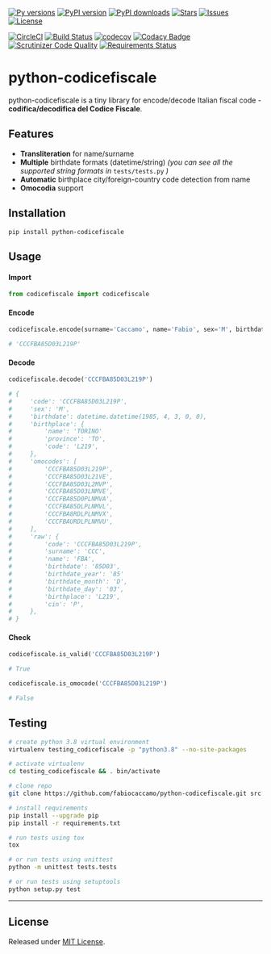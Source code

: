 [![Py versions](https://img.shields.io/pypi/pyversions/python-codicefiscale.svg?logoColor=white&color=blue&logo=python)](https://img.shields.io/pypi/pyversions/python-codicefiscale.svg?logoColor=white&color=blue&logo=python)
[![PyPI version](https://img.shields.io/pypi/v/python-codicefiscale.svg?color=blue)](https://img.shields.io/pypi/v/python-codicefiscale.svg?color=blue)
[![PyPI downloads](https://img.shields.io/pypi/dm/python-codicefiscale.svg?color=blue)](https://img.shields.io/pypi/dm/python-codicefiscale.svg?color=blue)
[![Stars](https://img.shields.io/github/stars/fabiocaccamo/python-codicefiscale?logo=github)](https://img.shields.io/github/stars/fabiocaccamo/python-codicefiscale?logo=github)
[![Issues](https://img.shields.io/github/issues/fabiocaccamo/python-codicefiscale?logo=github)](https://img.shields.io/github/issues/fabiocaccamo/python-codicefiscale?logo=github)
[![License](https://img.shields.io/pypi/l/python-codicefiscale.svg?color=blue&)](https://img.shields.io/pypi/l/python-codicefiscale.svg?color=blue)

[![CircleCI](https://circleci.com/gh/fabiocaccamo/python-codicefiscale.svg?style=svg)](https://circleci.com/gh/fabiocaccamo/python-codicefiscale)
[![Build Status](https://travis-ci.org/fabiocaccamo/python-codicefiscale.svg?branch=master)](https://travis-ci.org/fabiocaccamo/python-codicefiscale)
[![codecov](https://codecov.io/gh/fabiocaccamo/python-codicefiscale/branch/master/graph/badge.svg)](https://codecov.io/gh/fabiocaccamo/python-codicefiscale)
[![Codacy Badge](https://api.codacy.com/project/badge/Grade/375ce4fc87dc44e88271f7da9f5f69d1)](https://www.codacy.com/app/fabiocaccamo/python-codicefiscale)
[![Scrutinizer Code Quality](https://scrutinizer-ci.com/g/fabiocaccamo/python-codicefiscale/badges/quality-score.png?b=master)](https://scrutinizer-ci.com/g/fabiocaccamo/python-codicefiscale/?branch=master)
[![Requirements Status](https://requires.io/github/fabiocaccamo/python-codicefiscale/requirements.svg?branch=master)](https://requires.io/github/fabiocaccamo/python-codicefiscale/requirements/?branch=master)

# python-codicefiscale
python-codicefiscale is a tiny library for encode/decode Italian fiscal code - **codifica/decodifica del Codice Fiscale**.

## Features
- **Transliteration** for name/surname
- **Multiple** birthdate formats (datetime/string) *(you can see all the supported string formats in* `tests/tests.py` *)*
- **Automatic** birthplace city/foreign-country code detection from name
- **Omocodia** support

## Installation
`pip install python-codicefiscale`

## Usage

#### Import
```python
from codicefiscale import codicefiscale
```
#### Encode
```python
codicefiscale.encode(surname='Caccamo', name='Fabio', sex='M', birthdate='03/04/1985', birthplace='Torino')

# 'CCCFBA85D03L219P'
```
#### Decode
```python
codicefiscale.decode('CCCFBA85D03L219P')

# {
#     'code': 'CCCFBA85D03L219P',
#     'sex': 'M',
#     'birthdate': datetime.datetime(1985, 4, 3, 0, 0),
#     'birthplace': {
#         'name': 'TORINO'
#         'province': 'TO',
#         'code': 'L219',
#     },
#     'omocodes': [
#         'CCCFBA85D03L219P',
#         'CCCFBA85D03L21VE',
#         'CCCFBA85D03L2MVP',
#         'CCCFBA85D03LNMVE',
#         'CCCFBA85D0PLNMVA',
#         'CCCFBA85DLPLNMVL',
#         'CCCFBA8RDLPLNMVX',
#         'CCCFBAURDLPLNMVU',
#     ],
#     'raw': {
#         'code': 'CCCFBA85D03L219P',
#         'surname': 'CCC',
#         'name': 'FBA',
#         'birthdate': '85D03',
#         'birthdate_year': '85'
#         'birthdate_month': 'D',
#         'birthdate_day': '03',
#         'birthplace': 'L219',
#         'cin': 'P',
#     },
# }
```

#### Check
```python
codicefiscale.is_valid('CCCFBA85D03L219P')

# True
```
```python
codicefiscale.is_omocode('CCCFBA85D03L219P')

# False
```

## Testing
```bash
# create python 3.8 virtual environment
virtualenv testing_codicefiscale -p "python3.8" --no-site-packages

# activate virtualenv
cd testing_codicefiscale && . bin/activate

# clone repo
git clone https://github.com/fabiocaccamo/python-codicefiscale.git src && cd src

# install requirements
pip install --upgrade pip
pip install -r requirements.txt

# run tests using tox
tox

# or run tests using unittest
python -m unittest tests.tests

# or run tests using setuptools
python setup.py test
```

---

## License
Released under [MIT License](LICENSE).
